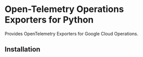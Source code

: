 # Open-Telemetry Operations Exporters for Python

Provides OpenTelemetry Exporters for Google Cloud Operations. 

## Installation

